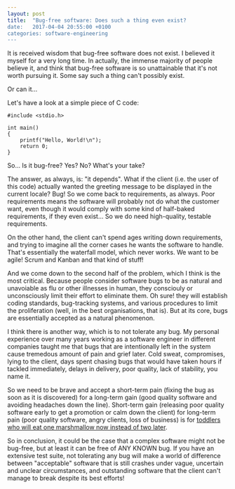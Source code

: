 ```yaml
---
layout: post
title:  "Bug-free software: Does such a thing even exist?
date:   2017-04-04 20:55:00 +0100
categories: software-engineering
---
```


It is received wisdom that bug-free software does not exist. I believed
it myself for a very long time. In actually, the immense majority of
people believe it, and think that bug-free software is so unattainable
that it's not worth pursuing it. Some say such a thing can't possibly
exist.

Or can it...

Let's have a look at a simple piece of C code:

    #include <stdio.h>

    int main()
    {
        printf("Hello, World!\n");
        return 0;
    }

So... Is it bug-free? Yes? No? What's your take?

The answer, as always, is: "it depends". What if the client (i.e. the
user of this code) actually wanted the greeting message to be displayed
in the current locale? Bug! So we come back to requirements, as always.
Poor requirements means the software will probably not do what the
customer want, even though it would comply with some kind of half-baked
requirements, if they even exist... So we do need high-quality, testable
requirements.

On the other hand, the client can't spend ages writing down
requirements, and trying to imagine all the corner cases he wants the
software to handle. That's essentially the waterfall model, which never
works. We want to be agile! Scrum and Kanban and that kind of stuff!

And we come down to the second half of the problem, which I think is the
most critical. Because people consider software bugs to be as natural and
unavoiable as flu or other illnesses in human, they consciouly or
unconsciously limit their effort to eliminate them. Oh sure! they will
establish coding standards, bug-tracking systems, and various procedures
to limit the proliferation (well, in the best organisations, that is).
But at its core, bugs are essentially accepted as a natural phenomenon.

I think there is another way, which is to not tolerate any bug. My
personal experience over many years working as a software engineer in
different companies taught me that bugs that are intentionally left in
the system cause tremedous amount of pain and grief later. Cold sweat,
compromises, lying to the client, days spent chasing bugs that would
have taken hours if tackled immediately, delays in delivery, poor
quality, lack of stability, you name it.

So we need to be brave and accept a short-term pain (fixing the bug as
soon as it is discovered) for a long-term gain (good quality software
and avoiding headaches down the line). Short-term gain (releasing poor
quality software early to get a promotion or calm down the client) for
long-term pain (poor quality software, angry clients, loss of business)
is for [toddlers who will eat one marshmallow now instead of two
later](https://www.youtube.com/watch?v=Yo4WF3cSd9Q).

So in conclusion, it could be the case that a complex software might not be
bug-free, but at least it can be free of ANY KNOWN bug. If you have an
extensive test suite, not tolerating any bug will make a world of
difference between "acceptable" software that is still crashes under
vague, uncertain and unclear circumstances, and outstanding software
that the client can't manage to break despite its best efforts!

